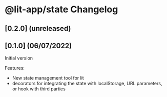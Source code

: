 # @lit-app/state Changelog

## [0.2.0] (unreleased)

## [0.1.0] (06/07/2022)

Initial version

Features: 
- New state management tool for lit
- decorators for integrating the state with localStorage, URL parameters, or hook with third parties
